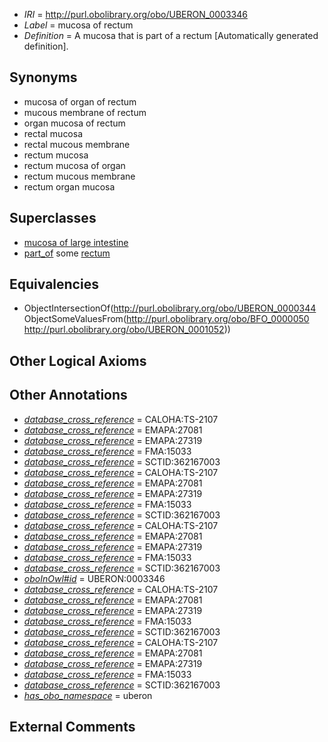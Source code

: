  * *IRI* = http://purl.obolibrary.org/obo/UBERON_0003346
 * *Label* = mucosa of rectum
 * *Definition* = A mucosa that is part of a rectum [Automatically generated definition].

## Synonyms

 * mucosa of organ of rectum
 * mucous membrane of rectum
 * organ mucosa of rectum
 * rectal mucosa
 * rectal mucous membrane
 * rectum mucosa
 * rectum mucosa of organ
 * rectum mucous membrane
 * rectum organ mucosa

## Superclasses

 * [mucosa of large intestine](../../UBERON/07/UBERON_0001207.md)
 * [part_of](../../BFO/50/BFO_0000050.md) some [rectum](../../UBERON/52/UBERON_0001052.md)

## Equivalencies

 * ObjectIntersectionOf(<http://purl.obolibrary.org/obo/UBERON_0000344> ObjectSomeValuesFrom(<http://purl.obolibrary.org/obo/BFO_0000050> <http://purl.obolibrary.org/obo/UBERON_0001052>))

## Other Logical Axioms


## Other Annotations

 * *[database_cross_reference](../../ef/oboInOwl#hasDbXref.md)* = CALOHA:TS-2107
 * *[database_cross_reference](../../ef/oboInOwl#hasDbXref.md)* = EMAPA:27081
 * *[database_cross_reference](../../ef/oboInOwl#hasDbXref.md)* = EMAPA:27319
 * *[database_cross_reference](../../ef/oboInOwl#hasDbXref.md)* = FMA:15033
 * *[database_cross_reference](../../ef/oboInOwl#hasDbXref.md)* = SCTID:362167003
 * *[database_cross_reference](../../ef/oboInOwl#hasDbXref.md)* = CALOHA:TS-2107
 * *[database_cross_reference](../../ef/oboInOwl#hasDbXref.md)* = EMAPA:27081
 * *[database_cross_reference](../../ef/oboInOwl#hasDbXref.md)* = EMAPA:27319
 * *[database_cross_reference](../../ef/oboInOwl#hasDbXref.md)* = FMA:15033
 * *[database_cross_reference](../../ef/oboInOwl#hasDbXref.md)* = SCTID:362167003
 * *[database_cross_reference](../../ef/oboInOwl#hasDbXref.md)* = CALOHA:TS-2107
 * *[database_cross_reference](../../ef/oboInOwl#hasDbXref.md)* = EMAPA:27081
 * *[database_cross_reference](../../ef/oboInOwl#hasDbXref.md)* = EMAPA:27319
 * *[database_cross_reference](../../ef/oboInOwl#hasDbXref.md)* = FMA:15033
 * *[database_cross_reference](../../ef/oboInOwl#hasDbXref.md)* = SCTID:362167003
 * *[oboInOwl#id](../../id/oboInOwl#id.md)* = UBERON:0003346
 * *[database_cross_reference](../../ef/oboInOwl#hasDbXref.md)* = CALOHA:TS-2107
 * *[database_cross_reference](../../ef/oboInOwl#hasDbXref.md)* = EMAPA:27081
 * *[database_cross_reference](../../ef/oboInOwl#hasDbXref.md)* = EMAPA:27319
 * *[database_cross_reference](../../ef/oboInOwl#hasDbXref.md)* = FMA:15033
 * *[database_cross_reference](../../ef/oboInOwl#hasDbXref.md)* = SCTID:362167003
 * *[database_cross_reference](../../ef/oboInOwl#hasDbXref.md)* = CALOHA:TS-2107
 * *[database_cross_reference](../../ef/oboInOwl#hasDbXref.md)* = EMAPA:27081
 * *[database_cross_reference](../../ef/oboInOwl#hasDbXref.md)* = EMAPA:27319
 * *[database_cross_reference](../../ef/oboInOwl#hasDbXref.md)* = FMA:15033
 * *[database_cross_reference](../../ef/oboInOwl#hasDbXref.md)* = SCTID:362167003
 * *[has_obo_namespace](../../ce/oboInOwl#hasOBONamespace.md)* = uberon

## External Comments

